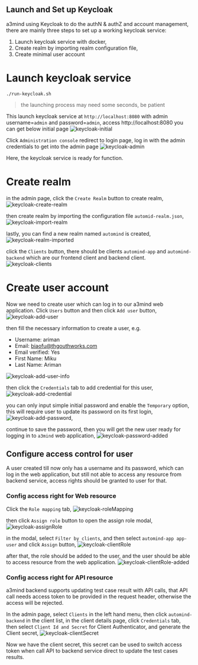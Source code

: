 Launch and Set up Keycloak
--

a3mind using Keycloak to do the authN & authZ and account management, there are mainly three steps to set up a working keycloak service:
1. Launch keycloak service with docker,
2. Create realm by importing realm configuration file,
3. Create minimal user account

# Launch keycloak service
```commandline
./run-keycloak.sh
```

> the launching process may need some seconds, be patient

This launch keycloak service at `http://localhost:8080` with admin username=`admin` and password=`admin`, access http://localhost:8080 you can get below initial page
![keycloak-initial](../../documents/images/a3m-keycloak-initial.png)

Click `Administration console` redirect to login page, log in with the admin credentials to get into the admin page
![keycloak-admin](../../documents/images/a3m-keycloak-admin.png)

Here, the keycloak service is ready for function.

# Create realm
in the admin page, click the `Create Realm` button to create realm,
![keycloak-create-realm](../../documents/images/a3m-keycloak-create-realm.png)

then create realm by importing the configuration file `automid-realm.json`,
![keycloak-import-realm](../../documents/images/a3m-keycloak-import-realm.png)

lastly, you can find a new realm named `automind` is created,
![keycloak-realm-imported](../../documents/images/a3m-keycloak-realm-imported.png)

click the `Clients` button, there should be clients `automind-app` and `automind-backend` which are our frontend client and backend client.
![keycloak-clients](../../documents/images/a3m-keycloak-clients.png)

# Create user account
Now we need to create user which can log in to our a3mind web application. Click `Users` button and then click `Add user` button,
![keycloak-add-user](../../documents/images/a3m-keycloak-add-user.png)

then fill the necessary information to create a user, e.g.
- Username: ariman
- Email: biaofu@thgouthworks.com
- Email verified: Yes
- First Name: Miku
- Last Name: Ariman

![keycloak-add-user-info](../../documents/images/a3m-keycloak-add-user-info.png)

then click the `Credentials` tab to add credential for this user,
![keycloak-add-credential](../../documents/images/a3m-keycloak-add-credential.png)

you can only input simple initial password and enable the `Temporary` option, this will require user to update its password on its first login,
![keycloak-add-password](../../documents/images/a3m-keycloak-add-password.png),

continue to save the password, then you will get the new user ready for logging in to `a3mind` web application,
![keycloak-password-added](../../documents/images/a3m-keycloak-password-added.png)

## Configure access control for user
A user created till now only has a username and its password, which can log in the web application, but still not able to access any resource from backend service, access rights should be granted to user for that.

### Config access right for Web resource
Click the `Role mapping` tab,
![keycloak-roleMapping](../../documents/images/a3m-keycloak-roleMapping.png)

then click `Assign role` button to open the assign role modal,
![keycloak-assignRole](../../documents/images/a3m-keycloak-assignRole-modal.png)

in the modal, select `Filter by clients`, and then select `automind-app app-user` and click `Assign` button,
![keycloak-clientRole](../../documents/images/a3m-keycloak-clientRole-modal.png)

after that, the role should be added to the user, and the user should be able to access resource from the web application.
![keycloak-clientRole-added](../../documents/images/a3m-keycloak-clientRole-added.png)

### Config access right for API resource
a3mind backend supports updating test case result with API calls, that API call needs access token to be provided in the request header, otherwise the access will be rejected.

In the admin page, select `Clients` in the left hand menu, then click `automind-backend` in the client list, in the client details page, click `Credentials` tab, then select `Client Id and Secret` for Client Authenticator, and generate the Client secret,
![keycloak-clientSecret](../../documents/images/a3m-keycloak-backend-clientSecret.png)

Now we have the client secret, this secret can be used to switch access token when call API to backend service direct to update the test cases results.

